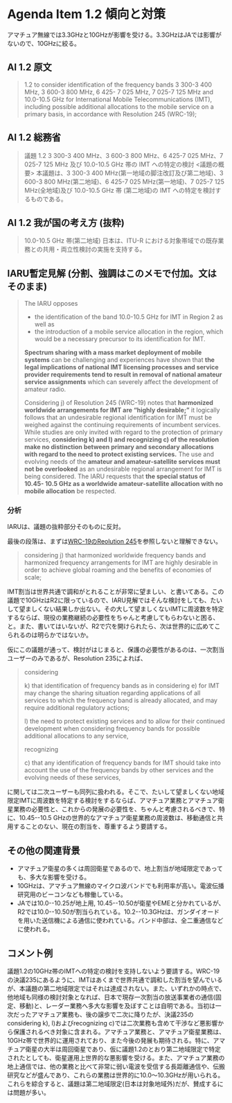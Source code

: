 # Agenda Item 1.2 傾向と対策
アマチュア無線では3.3GHzと10GHzが影響を受ける。3.3GHzはJAでは影響がないので、10GHzに絞る。

## AI 1.2 原文
> 1.2 to consider identification of the frequency bands 3 300-3 400 MHz, 3 600-3 800 MHz, 6 425- 7 025 MHz, 7 025-7 125 MHz and 10.0-10.5 GHz for International Mobile Telecommunications (IMT), including possible additional allocations to the mobile service on a primary basis, in accordance with Resolution 245 (WRC-19);

## AI 1.2 総務省
> 議題 1.2 3 300-3 400 MHz、3 600-3 800 MHz、6 425-7 025 MHz、7 025-7 125 MHz 及び 10.0-10.5 GHz 帯の IMT への特定の検討
> <議題の概要>
> 本議題は、3 300-3 400 MHz(第一地域の脚注改訂及び第二地域)、3 600-3 800 MHz(第二地域)、6 425-7 025 MHz(第一地域)、7 025-7 125 MHz(全地域)及び 10.0-10.5 GHz 帯 (第二地域)の IMT への特定を検討するものである。

## AI 1.2 我が国の考え方 (抜粋)
> 10.0-10.5 GHz 帯(第二地域) 日本は、ITU-R における対象帯域での既存業務との共用・両立性検討の実施を支持する。

## IARU暫定見解 (分割、強調はこのメモで付加。文はそのまま)
> The IARU opposes
> * the identification of the band 10.0-10.5 GHz for IMT in Region 2 as well as
> * the introduction of a mobile service allocation in the region, which would be a necessary precursor to its identification for IMT.
>
> **Spectrum sharing with a mass market deployment of mobile systems** can be challenging and experiences have shown that **the legal implications of national IMT licensing processes and service provider requirements tend to result in removal of national amateur service assignments** which can severely affect the development of amateur radio.
>
> Considering j) of Resolution 245 (WRC-19) notes that **harmonized worldwide arrangements for IMT are “highly desirable;”** it logically follows that an undesirable regional identification for IMT must be weighed against the continuing requirements of incumbent services. While studies are only invited with regard to the protection of primary services, **considering k) and l) and recognizing c) of the resolution make no distinction between primary and secondary allocations with regard to the need to protect existing services.** The use and evolving needs of the **amateur and amateur-satellite services must not be overlooked** as an undesirable regional arrangement for IMT is being considered. The IARU requests that **the special status of 10.45- 10.5 GHz as a worldwide amateur-satellite allocation with no mobile allocation** be respected.

### 分析
IARUは、議題の抜粋部分そのものに反対。

最後の段落は、まずは[WRC-19のReolution 245](https://www.itu.int/dms_pub/itu-r/oth/0c/0a/R0C0A00000D0002PDFE.pdf)を参照しないと理解できない。

> considering
> j) that harmonized worldwide frequency bands and harmonized frequency arrangements for IMT are highly desirable in order to achieve global roaming and the benefits of economies of scale;

IMT割当は世界共通で調和がとれることが非常に望ましい、と書いてある。この議題で10GHzはR2に限っているので、IARU見解ではそんな検討をしても、たいして望ましくない結果しか出ない。その大して望ましくないIMTに周波数を特定するならば、現役の業務継続の必要性をちゃんと考慮してもらわないと困る、と。また、書いてはいないが、R2で穴を開けられたら、次は世界的に広めてこられるのは明らかではないか。

仮にこの議題が通って、検討がはじまると、保護の必要性があるのは、一次割当ユーザーのみであるが、Resolution 235によれば、

> considering
>
> k) that identification of frequency bands as in considering e) for IMT may change the sharing situation regarding applications of all services to which the frequency band is already allocated, and may require additional regulatory actions;
>
> l) the need to protect existing services and to allow for their continued development when considering frequency bands for possible additional allocations to any service,
>
> recognizing
>
> c) that any identification of frequency bands for IMT should take into account the use of the frequency bands by other services and the evolving needs of these services,

に関しては二次ユーザーも同列に扱われる。そこで、たいして望ましくない地域限定IMTに周波数を特定する検討をするならば、アマチュア業務とアマチュア衛星業務の必要性と、これからの発展の必要性を、ちゃんと考慮されるべきで、特に、10.45--10.5 GHzの世界的なアマチュア衛星業務の周波数は、移動通信と共用することのない、現在の割当を、尊重するよう要請する。

## その他の関連背景
* アマチュア衛星の多くは周回衛星であるので、地上割当が地域限定であっても、多大な影響を受ける。
* 10GHzは、アマチュア無線のマイクロ波バンドでも利用率が高い。電波伝播研究用のビーコンなども稼働している。
* JAでは10.0--10.25が地上用, 10.45--10.50が衛星やEMEと分かれているが、R2では10.0--10.50が割当られている。10.2--10.3GHzは、ガンダイオードを用いた送信機による通信に使われている。バンド中部は、全二重通信などに使われる。

## コメント例
議題1.2の10GHz帯のIMTへの特定の検討を支持しないよう要請する。WRC-19の決議235にあるように、IMTはあくまで世界共通で調和した割当を望んでいるが、本議題の第二地域限定ではそれは達成されない。また、いずれかの時点で、他地域も同様の検討対象となれば、日本で現存一次割当の放送事業者の通信(固定、移動)と、レーダー業務へ多大な影響を及ぼすことは自明である。当初は一次だったアマチュア業務も、後の譲歩で二次に降りたが、決議235のconsidering k), l)およびrecognizing c)では二次業務も含めて干渉など悪影響から保護されるべき対象に含まれる。アマチュア業務と、アマチュア衛星業務は、10GHz帯で世界的に運用されており、また今後の発展も期待される。特に、アマチュア衛星の大半は周回衛星であり、仮に議題1.2のとおり第二地域限定で特定されたとしても、衛星運用上世界的な悪影響を受ける。また、アマチュア業務の地上通信では、他の業務と比べて非常に弱い電波を受信する長距離通信や、伝搬研究などが盛んであり、これらの業務は世界的に10.0〜10.3GHzが用いられる。これらを綜合すると、議題は第二地域限定(日本は対象地域外)だが、賛成するには問題が多い。
